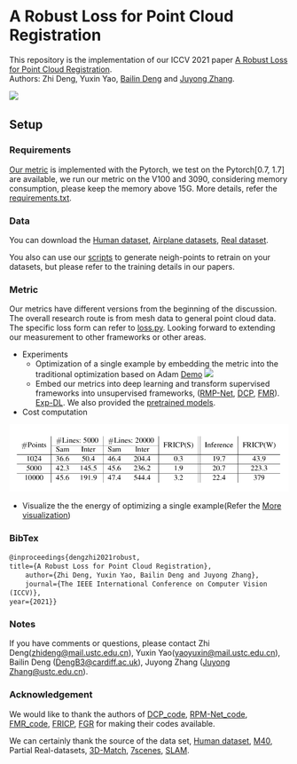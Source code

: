 # A Robust Loss for Point Cloud Registration
This repository is the implementation of our ICCV 2021 paper [A Robust Loss for Point Cloud Registration](https://arxiv.org/pdf/2108.11682.pdf).<br>
Authors: Zhi Deng, Yuxin Yao, [Bailin Deng](http://www.bdeng.me/) and [Juyong Zhang](http://staff.ustc.edu.cn/~juyong/).

![](./data/introduce_our_loss.png)
## Setup
### Requirements
  [Our metric](https://arxiv.org/abs/2108.11682) is implemented with the Pytorch, we test on the Pytorch[0.7, 1.7] are available, we run our metric on the V100 and 3090, considering memory consumption, please keep the memory above 15G. More details, refer the [requirements.txt](./code/requirements.txt).
### Data
  
  You can download the [Human dataset](https://mailustceducn-my.sharepoint.com/:u:/g/personal/zhideng_mail_ustc_edu_cn/EZ1nYTksRa1JndRj7c6wV4IB9wfSr3ataJV8NE0b4EZYtQ?e=PIJsFB), [Airplane datasets](https://mailustceducn-my.sharepoint.com/:u:/g/personal/zhideng_mail_ustc_edu_cn/EflslRBzK6pBmBtcaWoU8lsBnUSvm74JIG99Et9Rxo8xqQ?e=AjkdSU), [Real dataset](https://mailustceducn-my.sharepoint.com/:u:/g/personal/zhideng_mail_ustc_edu_cn/EW8GRJG9cGRLjI0qnED90o8BJ-zTWjp9B_Y3TT4tQPncEQ?e=d2RASg).

  You also can use our [scripts](./code/generate_data_preparation.py) to generate neigh-points to retrain on your datasets, but please refer to the training details in our papers.

### Metric

  Our metrics have different versions from the beginning of the discussion. The overall research route is from mesh data to general point cloud data. The specific loss form can refer to [loss.py](./code). Looking forward to extending our measurement to other frameworks or other areas.
- Experiments
  - Optimization of a single example by embedding the metric into the traditional optimization based on Adam [Demo](./code)
  ![](./data/supp_real_exp-1.png)
  - Embed our metrics into deep learning and transform supervised frameworks into unsupervised frameworks, ([RMP-Net](./experiments), [DCP](./experiments), [FMR](./experiments)). [Exp-DL](./code/exps_deep_learning). We also provided the [pretrained models](https://mailustceducn-my.sharepoint.com/:u:/g/personal/zhideng_mail_ustc_edu_cn/EZ1nYTksRa1JndRj7c6wV4IB9wfSr3ataJV8NE0b4EZYtQ?e=PIJsFB).
- Cost computation
  
![](./data/Computation_cost.png)

- Visualize the the energy of optimizing a single example(Refer the [More visualization](./More_about_our_metrics/Visualized_our_metrics.md))


### BibTex
    @inproceedings{dengzhi2021robust, 
    title={A Robust Loss for Point Cloud Registration}, 
        author={Zhi Deng, Yuxin Yao, Bailin Deng and Juyong Zhang},
        journal={The IEEE International Conference on Computer Vision (ICCV)},
    year={2021}}
### Notes
If you have comments or questions, please contact Zhi Deng([zhideng@mail.ustc.edu.cn]()), Yuxin Yao([yaoyuxin@mail.ustc.edu.cn]()), Bailin Deng ([DengB3@cardiff.ac.uk]()), Juyong Zhang ([Juyong Zhang@ustc.edu.cn]()).
### Acknowledgement

  We would like to thank the authors of [DCP_code](https://github.com/tzodge/PCR-CMU/tree/main/DCP_Code), [RPM-Net_code](https://github.com/tzodge/PCR-CMU/tree/main/RPMNet_Code), [FMR_code](https://github.com/XiaoshuiHuang/fmr), [FRICP](https://github.com/yaoyx689/Fast-Robust-ICP), [FGR](https://github.com/isl-org/FastGlobalRegistration) for making their codes available.

  We can certainly thank the source of the data set, [Human dataset](https://secure.axyz-design.com//), [M40](https://github.com/zhirongw/3DShapeNets), Partial Real-datasets, [3D-Match](https://arxiv.org/pdf/1603.08182.pdf), [7scenes](https://openaccess.thecvf.com/content_cvpr_2013/papers/Shotton_Scene_Coordinate_Regression_2013_CVPR_paper.pdf), [SLAM](https://www.researchgate.net/publication/261353760_A_benchmark_for_the_evaluation_of_RGB-D_SLAM_systems).


